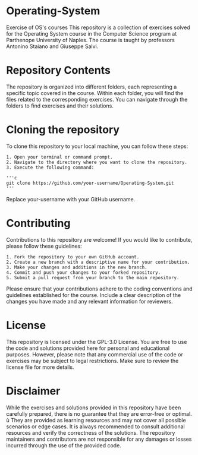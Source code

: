 # Operating-System
Exercise of OS's courses
This repository is a collection of exercises solved for the Operating System course in the Computer Science program at Parthenope University of Naples. 
The course is taught by professors Antonino Staiano and Giuseppe Salvi.

# Repository Contents
The repository is organized into different folders, each representing a specific topic covered in the course. 
Within each folder, you will find the files related to the corresponding exercises. 
You can navigate through the folders to find exercises and their solutions.

# Cloning the repository
To clone this repository to your local machine, you can follow these steps:

    1. Open your terminal or command prompt.
    2. Navigate to the directory where you want to clone the repository.
    3. Execute the following command:

    '''c
    git clone https://github.com/your-username/Operating-System.git
    '''

Replace your-username with your GitHub username.

# Contributing
Contributions to this repository are welcome! If you would like to contribute, please follow these guidelines:

    1. Fork the repository to your own GitHub account.
    2. Create a new branch with a descriptive name for your contribution.
    3. Make your changes and additions in the new branch.
    4. Commit and push your changes to your forked repository.
    5. Submit a pull request from your branch to the main repository.

Please ensure that your contributions adhere to the coding conventions and guidelines established for the course. Include a clear description of the changes you have made and any relevant information for reviewers.

# License
This repository is licensed under the GPL-3.0 License. You are free to use the code and solutions provided here for personal and educational purposes.
However, please note that any commercial use of the code or exercises may be subject to legal restrictions. Make sure to review the license file for more details.



# Disclaimer
While the exercises and solutions provided in this repository have been carefully prepared, there is no guarantee that they are error-free or optimal. ù
They are provided as learning resources and may not cover all possible scenarios or edge cases. It is always recommended to consult additional resources and verify the correctness of the solutions. 
The repository maintainers and contributors are not responsible for any damages or losses incurred through the use of the provided code.
    
